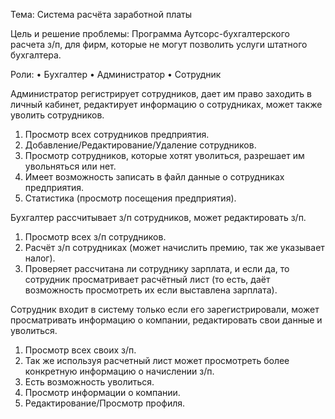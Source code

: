 Тема: Система расчёта заработной платы    

Цель и решение проблемы: Программа Аутсорс-бухгалтерского расчета з/п, для фирм, которые не могут позволить услуги штатного бухгалтера. 
                                                  
Роли:
•	Бухгалтер
•	Администратор
•	 Сотрудник

Администратор регистрирует сотрудников, дает им право заходить в личный кабинет, редактирует информацию о сотрудниках, может также уволить сотрудников.
1.	Просмотр всех сотрудников предприятия.
2.	Добавление/Редактирование/Удаление сотрудников.
3.	Просмотр сотрудников, которые хотят уволиться, разрешает им увольняться или нет.
4.	Имеет возможность записать в файл данные о сотрудниках предприятия.
5.	Статистика (просмотр посещения предприятия).

Бухгалтер рассчитывает з/п сотрудников, может редактировать з/п.
1.	Просмотр всех з/п сотрудников.
2.	Расчёт з/п сотрудниках (может начислить премию, так же указывает налог).
3.	Проверяет рассчитана ли сотруднику зарплата, и если да, то сотрудник просматривает расчётный лист (то есть, даёт возможность просмотреть их если выставлена зарплата).

Сотрудник входит в систему только если его зарегистрировали, может просматривать информацию о компании, редактировать свои данные и уволиться.
1.	Просмотр всех своих з/п.
2.	Так же используя расчетный лист может просмотреть более конкретную информацию о начислении з/п.
3.	Есть возможность уволиться.
4.	Просмотр информации о компании.
5.	Редактирование/Просмотр профиля.

